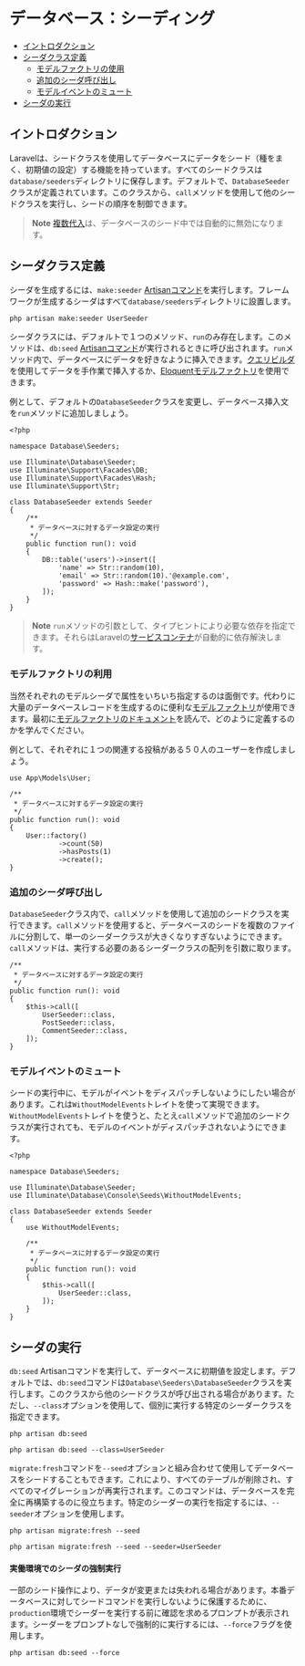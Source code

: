 # データベース：シーディング

- [イントロダクション](#introduction)
- [シーダクラス定義](#writing-seeders)
    - [モデルファクトリの使用](#using-model-factories)
    - [追加のシーダ呼び出し](#calling-additional-seeders)
    - [モデルイベントのミュート](#muting-model-events)
- [シーダの実行](#running-seeders)

<a name="introduction"></a>
## イントロダクション

Laravelは、シードクラスを使用してデータベースにデータをシード（種をまく、初期値の設定）する機能を持っています。すべてのシードクラスは`database/seeders`ディレクトリに保存します。デフォルトで、`DatabaseSeeder`クラスが定義されています。このクラスから、`call`メソッドを使用して他のシードクラスを実行し、シードの順序を制御できます。

> **Note**
> [複数代入](/docs/{{version}}/eloquent#mass-assignment)は、データベースのシード中では自動的に無効になります。

<a name="writing-seeders"></a>
## シーダクラス定義

シーダを生成するには、`make:seeder` [Artisanコマンド](/docs/{{version}}/artisan)を実行します。フレームワークが生成するシーダはすべて`database/seeders`ディレクトリに設置します。

```shell
php artisan make:seeder UserSeeder
```

シーダクラスには、デフォルトで１つのメソッド、`run`のみ存在します。このメソッドは、`db:seed` [Artisanコマンド](/docs/{{version}}/artisan)が実行されるときに呼び出されます。`run`メソッド内で、データベースにデータを好きなように挿入できます。[クエリビルダ](/docs/{{version}}/queries)を使用してデータを手作業で挿入するか、[Eloquentモデルファクトリ](/docs/{{version}}/eloquent-factories)を使用できます。

例として、デフォルトの`DatabaseSeeder`クラスを変更し、データベース挿入文を`run`メソッドに追加しましょう。

    <?php

    namespace Database\Seeders;

    use Illuminate\Database\Seeder;
    use Illuminate\Support\Facades\DB;
    use Illuminate\Support\Facades\Hash;
    use Illuminate\Support\Str;

    class DatabaseSeeder extends Seeder
    {
        /**
         * データベースに対するデータ設定の実行
         */
        public function run(): void
        {
            DB::table('users')->insert([
                'name' => Str::random(10),
                'email' => Str::random(10).'@example.com',
                'password' => Hash::make('password'),
            ]);
        }
    }

> **Note**
> `run`メソッドの引数として、タイプヒントにより必要な依存を指定できます。それらはLaravelの[サービスコンテナ](/docs/{{version}}/container)が自動的に依存解決します。

<a name="using-model-factories"></a>
### モデルファクトリの利用

当然それぞれのモデルシーダで属性をいちいち指定するのは面倒です。代わりに大量のデータベースレコードを生成するのに便利な[モデルファクトリ](/docs/{{version}}/eloquent-factories)が使用できます。最初に[モデルファクトリのドキュメント](/docs/{{version}}/eloquent-factories)を読んで、どのように定義するのかを学んでください。

例として、それぞれに１つの関連する投稿がある５０人のユーザーを作成しましょう。

    use App\Models\User;

    /**
     * データベースに対するデータ設定の実行
     */
    public function run(): void
    {
        User::factory()
                ->count(50)
                ->hasPosts(1)
                ->create();
    }

<a name="calling-additional-seeders"></a>
### 追加のシーダ呼び出し

`DatabaseSeeder`クラス内で、`call`メソッドを使用して追加のシードクラスを実行できます。`call`メソッドを使用すると、データベースのシードを複数のファイルに分割して、単一のシーダークラスが大きくなりすぎないようにできます。`call`メソッドは、実行する必要のあるシーダークラスの配列を引数に取ります。

    /**
     * データベースに対するデータ設定の実行
     */
    public function run(): void
    {
        $this->call([
            UserSeeder::class,
            PostSeeder::class,
            CommentSeeder::class,
        ]);
    }

<a name="muting-model-events"></a>
### モデルイベントのミュート

シードの実行中に、モデルがイベントをディスパッチしないようにしたい場合があります。これは`WithoutModelEvents`トレイトを使って実現できます。`WithoutModelEvents`トレイトを使うと、たとえ`call`メソッドで追加のシードクラスが実行されても、モデルのイベントがディスパッチされないようにできます。

    <?php

    namespace Database\Seeders;

    use Illuminate\Database\Seeder;
    use Illuminate\Database\Console\Seeds\WithoutModelEvents;

    class DatabaseSeeder extends Seeder
    {
        use WithoutModelEvents;

        /**
         * データベースに対するデータ設定の実行
         */
        public function run(): void
        {
            $this->call([
                UserSeeder::class,
            ]);
        }
    }

<a name="running-seeders"></a>
## シーダの実行

`db:seed` Artisanコマンドを実行して、データベースに初期値を設定します。デフォルトでは、`db:seed`コマンドは`Database\Seeders\DatabaseSeeder`クラスを実行します。このクラスから他のシードクラスが呼び出される場合があります。ただし、`--class`オプションを使用して、個別に実行する特定のシーダークラスを指定できます。

```shell
php artisan db:seed

php artisan db:seed --class=UserSeeder
```

`migrate:fresh`コマンドを`--seed`オプションと組み合わせて使用​​してデータベースをシードすることもできます。これにより、すべてのテーブルが削除され、すべてのマイグレーションが再実行されます。このコマンドは、データベースを完全に再構築するのに役立ちます。特定のシーダーの実行を指定するには、`--seeder`オプションを使用します。

```shell
php artisan migrate:fresh --seed

php artisan migrate:fresh --seed --seeder=UserSeeder
```

<a name="forcing-seeding-production"></a>
#### 実働環境でのシーダの強制実行

一部のシード操作により、データが変更または失われる場合があります。本番データベースに対してシードコマンドを実行しないように保護するために、`production`環境でシーダーを実行する前に確認を求めるプロンプトが表示されます。シーダーをプロンプトなしで強制的に実行するには、`--force`フラグを使用します。

```shell
php artisan db:seed --force
```
